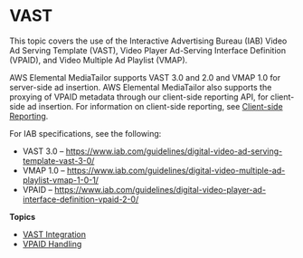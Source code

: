 # VAST<a name="vast"></a>

This topic covers the use of the Interactive Advertising Bureau \(IAB\) Video Ad Serving Template \(VAST\), Video Player Ad\-Serving Interface Definition \(VPAID\), and Video Multiple Ad Playlist \(VMAP\)\. 

AWS Elemental MediaTailor supports VAST 3\.0 and 2\.0 and VMAP 1\.0 for server\-side ad insertion\. AWS Elemental MediaTailor also supports the proxying of VPAID metadata through our client\-side reporting API, for client\-side ad insertion\. For information on client\-side reporting, see [Client\-side Reporting](ad-reporting-client-side.md)\.

For IAB specifications, see the following:
+ VAST 3\.0 – [https://www\.iab\.com/guidelines/digital\-video\-ad\-serving\-template\-vast\-3\-0/](https://www.iab.com/guidelines/digital-video-ad-serving-template-vast-3-0/)
+  VMAP 1\.0 – [https://www\.iab\.com/guidelines/digital\-video\-multiple\-ad\-playlist\-vmap\-1\-0\-1/](https://www.iab.com/guidelines/digital-video-multiple-ad-playlist-vmap-1-0-1/)
+ VPAID – [https://www\.iab\.com/guidelines/digital\-video\-player\-ad\-interface\-definition\-vpaid\-2\-0/](https://www.iab.com/guidelines/digital-video-player-ad-interface-definition-vpaid-2-0/)

**Topics**
+ [VAST Integration](vast-integration.md)
+ [VPAID Handling](vpaid.md)